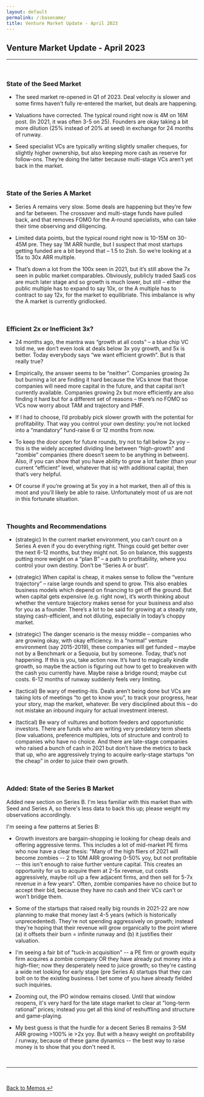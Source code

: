 ```yaml
---
layout: default
permalink: /:basename/
title: Venture Market Update - April 2023
---
```


## Venture Market Update - April 2023

----

<br/>

### State of the Seed Market

* The seed market re-opened in Q1 of 2023.  Deal velocity is slower and some firms haven’t fully re-entered the market, but deals are happening.

* Valuations have corrected.  The typical round right now is 4M on 16M post.  (In 2021, it was often 3-5 on 25). Founders are okay taking a bit more dilution (25% instead of 20% at seed) in exchange for 24 months of runway.

* Seed specialist VCs are typically writing slightly smaller cheques, for slightly higher ownership, but also keeping more cash as reserve for follow-ons.  They’re doing the latter because multi-stage VCs aren’t yet back in the market.

<br/>

### State of the Series A Market

* Series A remains very slow.  Some deals are happening but they’re few and far between.  The crossover and multi-stage funds have pulled back, and that removes FOMO for the A-round specialists, who can take their time observing and diligencing.

* Limited data points, but the typical round right now is 10-15M on 30-45M pre.  They say 1M ARR hurdle, but I suspect that most startups getting funded are a bit beyond that – 1.5 to 2ish.  So we’re looking at a 15x to 30x ARR multiple.  

* That’s down a lot from the 100x seen in 2021, but it’s still above the 7x seen in public market comparables.  Obviously, publicly traded SaaS cos are much later stage and so growth is much lower, but still – either the public multiple has to expand to say 10x, or the A multiple has to contract to say 12x, for the market to equilibriate.  This imbalance is why the A market is currently gridlocked.

<br/>


### Efficient 2x or Inefficient 3x?

* 24 months ago, the mantra was “growth at all costs” – a blue chip VC told me, we don’t even look at deals below 3x yoy growth, and 5x is better.  Today everybody says “we want efficient growth”.  But is that really true?

* Empirically, the answer seems to be “neither”.    Companies growing 3x but burning a lot are finding it hard because the VCs know that those companies will need more capital in the future, and that capital isn’t currently available.  Companies growing 2x but more efficiently are also finding it hard but for a different set of reasons – there’s no FOMO so VCs now worry about TAM and trajectory and PMF.

* If I had to choose, I’d probably pick slower growth with the potential for profitability.  That way you control your own destiny: you’re not locked into a “mandatory” fund-raise 6 or 12 months from now.

* To keep the door open for future rounds, try not to fall below 2x yoy – this is the widely accepted dividing line between “high-growth” and “zombie” companies (there doesn’t seem to be anything in between).  Also, if you can show that you have ability to grow a lot faster (than your current “efficient” level, whatever that is) with additional capital, then that’s very helpful.

* Of course if you’re growing at 5x yoy in a hot market, then all of this is moot and you’ll likely be able to raise.  Unfortunately most of us are not in this fortunate situation.  

<br/>

### Thoughts and Recommendations

* (strategic) In the current market environment, you can’t count on a Series A even if you do everything right.  Things could get better over the next 6-12 months, but they might not.  So on balance, this suggests putting more weight on a “plan B” – a path to profitability, where you control your own destiny.  Don’t be “Series A or bust”.

* (strategic) When capital is cheap, it makes sense to follow the “venture trajectory” – raise large rounds and spend to grow.  This also enables business models which depend on financing to get off the ground.  But when capital gets expensive (e.g. right now), it’s worth thinking about whether the venture trajectory makes sense for your business and also for you as a founder.  There’s a lot to be said for growing at a steady rate, staying cash-efficient, and not diluting, especially in today’s choppy market.  

* (strategic) The danger scenario is the messy middle – companies who are growing okay, with okay efficiency.  In a “normal” venture environment (say 2015-2019), these companies will get funded – maybe not by a Benchmark or a Sequoia, but by someone.  Today, that’s not happening.  If this is you, take action now.  It’s hard to magically kindle growth, so maybe the action is figuring out how to get to breakeven with the cash you currently have.  Maybe raise a bridge round; maybe cut costs. 6-12 months of runway suddenly feels very limiting.

* (tactical) Be wary of meeting-itis.  Deals aren’t being done but VCs are taking lots of meetings “to get to know you”, to track your progress, hear your story, map the market, whatever.  Be very disciplined about this – do not mistake an inbound inquiry for actual investment interest. 

* (tactical) Be wary of vultures and bottom feeders and opportunistic investors.  There are funds who are writing very predatory term sheets (low valuations, preference multiples, lots of structure and control) to companies who have no choice.  And there are late-stage companies who raised a bunch of cash in 2021 but don’t have the metrics to back that up, who are aggressively trying to acquire early-stage startups “on the cheap” in order to juice their own growth.   

<br/>

### Added: State of the Series B Market

Added new section on Series B.  I'm less familiar with this market than with Seed and Series A, so there's less data to back this up; please weight my observations accordingly.

I'm seeing a few patterns at Series B:

* Growth investors are bargain-shopping ie looking for cheap deals and offering aggressive terms.  This includes a lot of mid-market PE firms who now have a clear thesis: "Many of the high fliers of 2021 will become zombies -- 2 to 10M ARR growing 0-50% yoy, but not profitable -- this isn't enough to raise further venture capital.  This creates an opportunity for us to acquire them at 2-5x revenue, cut costs aggressively, maybe roll up a few adjacent firms, and then sell for 5-7x revenue in a few years".  Often, zombie companies have no choice but to accept their bid, because they have no cash and their VCs can't or won't bridge them.

* Some of the startups that raised really big rounds in 2021-22 are now planning to make that money last 4-5 years (which is historically unprecedented).  They're not spending aggressively on growth; instead they're hoping that their revenue will grow organically to the point where (a) it offsets their burn = infinite runway and (b) it justifies their valuation.  

* I'm seeing a fair bit of "tuck-in acquisition" -- a PE firm or growth equity firm acquires a zombie company OR they have already put money into a high-flier; now they desperately need to juice growth; so they're casting a wide net looking for early stage (pre Series A) startups that they can bolt on to the existing business.  I bet some of you have already fielded such inquiries.

* Zooming out, the IPO window remains closed.  Until that window reopens, it's very hard for the late stage market to clear at "long-term rational" prices; instead you get all this kind of reshuffling and structure and game-playing.

* My best guess is that the hurdle for a decent Series B remains 3-5M ARR growing >100% ie >2x yoy.  But with a heavy weight on profitability / runway, because of these game dynamics -- the best way to raise money is to show that you don't need it.  


<br/>

----

<br/>

[Back to Memos ↩](/memos)

<br/>
<br/>
<br/>



